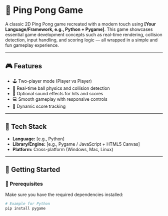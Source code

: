 # 🏓 Ping Pong Game

A classic 2D Ping Pong game recreated with a modern touch using **[Your Language/Framework, e.g., Python + Pygame]**. This game showcases essential game development concepts such as real-time rendering, collision detection, input handling, and scoring logic — all wrapped in a simple and fun gameplay experience.

---

## 🎮 Features

- 🕹️ Two-player mode (Player vs Player)
- 🎯 Real-time ball physics and collision detection
- 🎼 Optional sound effects for hits and scores
- 💻 Smooth gameplay with responsive controls
- 🔢 Dynamic score tracking

---

## 🧰 Tech Stack

- **Language:** [e.g., Python]
- **Library/Engine:** [e.g., Pygame / JavaScript + HTML5 Canvas]
- **Platform:** Cross-platform (Windows, Mac, Linux)

---

## 🚀 Getting Started

### 🔧 Prerequisites

Make sure you have the required dependencies installed:

```bash
# Example for Python
pip install pygame
